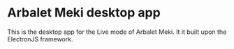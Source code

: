 # Arbalet Meki desktop app

This is the desktop app for the Live mode of Arbalet Meki.
It it built upon the ElectronJS framework.


